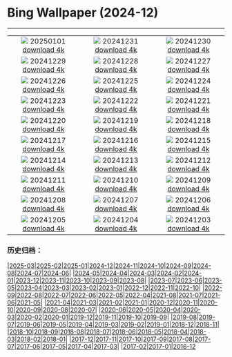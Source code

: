 # Bing Wallpaper (2024-12)
**************
| | | |
| :----: | :----: | :----: |
| ![](https://www.bing.com/th?id=OHR.PolarBearSwim_IT-IT8600941728_1920x1080.jpg) 20250101 [download 4k](https://www.bing.com/th?id=OHR.PolarBearSwim_IT-IT8600941728_UHD.jpg) | ![](https://www.bing.com/th?id=OHR.CapodannoFirenze_IT-IT8277886621_1920x1080.jpg) 20241231 [download 4k](https://www.bing.com/th?id=OHR.CapodannoFirenze_IT-IT8277886621_UHD.jpg) | ![](https://www.bing.com/th?id=OHR.MountFieldNP_IT-IT7967272422_1920x1080.jpg) 20241230 [download 4k](https://www.bing.com/th?id=OHR.MountFieldNP_IT-IT7967272422_UHD.jpg) |
| ![](https://www.bing.com/th?id=OHR.BorobudurBells_IT-IT2966743478_1920x1080.jpg) 20241229 [download 4k](https://www.bing.com/th?id=OHR.BorobudurBells_IT-IT2966743478_UHD.jpg) | ![](https://www.bing.com/th?id=OHR.CoralTurtle_IT-IT2494528336_1920x1080.jpg) 20241228 [download 4k](https://www.bing.com/th?id=OHR.CoralTurtle_IT-IT2494528336_UHD.jpg) | ![](https://www.bing.com/th?id=OHR.LakeBledSnow_IT-IT5595802346_1920x1080.jpg) 20241227 [download 4k](https://www.bing.com/th?id=OHR.LakeBledSnow_IT-IT5595802346_UHD.jpg) |
| ![](https://www.bing.com/th?id=OHR.ChristmasSeason_IT-IT9715464696_1920x1080.jpg) 20241226 [download 4k](https://www.bing.com/th?id=OHR.ChristmasSeason_IT-IT9715464696_UHD.jpg) | ![](https://www.bing.com/th?id=OHR.ReindeerTrio_IT-IT1609765217_1920x1080.jpg) 20241225 [download 4k](https://www.bing.com/th?id=OHR.ReindeerTrio_IT-IT1609765217_UHD.jpg) | ![](https://www.bing.com/th?id=OHR.GalleriaVittiorioEmanuele_IT-IT9220244159_1920x1080.jpg) 20241224 [download 4k](https://www.bing.com/th?id=OHR.GalleriaVittiorioEmanuele_IT-IT9220244159_UHD.jpg) |
| ![](https://www.bing.com/th?id=OHR.FestivusCranes_IT-IT8994526236_1920x1080.jpg) 20241223 [download 4k](https://www.bing.com/th?id=OHR.FestivusCranes_IT-IT8994526236_UHD.jpg) | ![](https://www.bing.com/th?id=OHR.CrystalPier_IT-IT3144209474_1920x1080.jpg) 20241222 [download 4k](https://www.bing.com/th?id=OHR.CrystalPier_IT-IT3144209474_UHD.jpg) | ![](https://www.bing.com/th?id=OHR.SolsticeHalo_IT-IT8535598523_1920x1080.jpg) 20241221 [download 4k](https://www.bing.com/th?id=OHR.SolsticeHalo_IT-IT8535598523_UHD.jpg) |
| ![](https://www.bing.com/th?id=OHR.SantaClausVillage_IT-IT8309910661_1920x1080.jpg) 20241220 [download 4k](https://www.bing.com/th?id=OHR.SantaClausVillage_IT-IT8309910661_UHD.jpg) | ![](https://www.bing.com/th?id=OHR.SibiuRomania_IT-IT8074363725_1920x1080.jpg) 20241219 [download 4k](https://www.bing.com/th?id=OHR.SibiuRomania_IT-IT8074363725_UHD.jpg) | ![](https://www.bing.com/th?id=OHR.NutcrackerBallet_IT-IT7796108656_1920x1080.jpg) 20241218 [download 4k](https://www.bing.com/th?id=OHR.NutcrackerBallet_IT-IT7796108656_UHD.jpg) |
| ![](https://www.bing.com/th?id=OHR.ReinefjordenNorway_IT-IT7180371144_1920x1080.jpg) 20241217 [download 4k](https://www.bing.com/th?id=OHR.ReinefjordenNorway_IT-IT7180371144_UHD.jpg) | ![](https://www.bing.com/th?id=OHR.SalzburgSnow_IT-IT6943675624_1920x1080.jpg) 20241216 [download 4k](https://www.bing.com/th?id=OHR.SalzburgSnow_IT-IT6943675624_UHD.jpg) | ![](https://www.bing.com/th?id=OHR.MisurinaLake_IT-IT7475356294_1920x1080.jpg) 20241215 [download 4k](https://www.bing.com/th?id=OHR.MisurinaLake_IT-IT7475356294_UHD.jpg) |
| ![](https://www.bing.com/th?id=OHR.NorthernHawkOwl_IT-IT6682562006_1920x1080.jpg) 20241214 [download 4k](https://www.bing.com/th?id=OHR.NorthernHawkOwl_IT-IT6682562006_UHD.jpg) | ![](https://www.bing.com/th?id=OHR.ChristmasBudapest_IT-IT6393045785_1920x1080.jpg) 20241213 [download 4k](https://www.bing.com/th?id=OHR.ChristmasBudapest_IT-IT6393045785_UHD.jpg) | ![](https://www.bing.com/th?id=OHR.WildPoinsettia_IT-IT8938739079_1920x1080.jpg) 20241212 [download 4k](https://www.bing.com/th?id=OHR.WildPoinsettia_IT-IT8938739079_UHD.jpg) |
| ![](https://www.bing.com/th?id=OHR.DolomitesSky_IT-IT8572597126_1920x1080.jpg) 20241211 [download 4k](https://www.bing.com/th?id=OHR.DolomitesSky_IT-IT8572597126_UHD.jpg) | ![](https://www.bing.com/th?id=OHR.CornwallSnow_IT-IT8232493820_1920x1080.jpg) 20241210 [download 4k](https://www.bing.com/th?id=OHR.CornwallSnow_IT-IT8232493820_UHD.jpg) | ![](https://www.bing.com/th?id=OHR.GuanacosChile_IT-IT7114739436_1920x1080.jpg) 20241209 [download 4k](https://www.bing.com/th?id=OHR.GuanacosChile_IT-IT7114739436_UHD.jpg) |
| ![](https://www.bing.com/th?id=OHR.PonteDeellImmacolata_IT-IT7974246156_1920x1080.jpg) 20241208 [download 4k](https://www.bing.com/th?id=OHR.PonteDeellImmacolata_IT-IT7974246156_UHD.jpg) | ![](https://www.bing.com/th?id=OHR.ArraialdoCabo_IT-IT6186077330_1920x1080.jpg) 20241207 [download 4k](https://www.bing.com/th?id=OHR.ArraialdoCabo_IT-IT6186077330_UHD.jpg) | ![](https://www.bing.com/th?id=OHR.HelsinkiDusk_IT-IT9045834080_1920x1080.jpg) 20241206 [download 4k](https://www.bing.com/th?id=OHR.HelsinkiDusk_IT-IT9045834080_UHD.jpg) |
| ![](https://www.bing.com/th?id=OHR.MonoTufa_IT-IT7280531919_1920x1080.jpg) 20241205 [download 4k](https://www.bing.com/th?id=OHR.MonoTufa_IT-IT7280531919_UHD.jpg) | ![](https://www.bing.com/th?id=OHR.RhinosKenya_IT-IT3428289115_1920x1080.jpg) 20241204 [download 4k](https://www.bing.com/th?id=OHR.RhinosKenya_IT-IT3428289115_UHD.jpg) | ![](https://www.bing.com/th?id=OHR.JaipurFort_IT-IT7009980526_1920x1080.jpg) 20241203 [download 4k](https://www.bing.com/th?id=OHR.JaipurFort_IT-IT7009980526_UHD.jpg) |

### 历史归档：

|[2025-03](/../2025-03/2025-03.md)|[2025-02](/../2025-02/2025-02.md)|[2025-01](/../2025-01/2025-01.md)|[2024-12](/2024-12.md)|[2024-11](/../2024-11/2024-11.md)|[2024-10](/../2024-10/2024-10.md)|[2024-09](/../2024-09/2024-09.md)|[2024-08](/../2024-08/2024-08.md)|[2024-07](/../2024-07/2024-07.md)|[2024-06](/../2024-06/2024-06.md)|
|[2024-05](/../2024-05/2024-05.md)|[2024-04](/../2024-04/2024-04.md)|[2024-03](/../2024-03/2024-03.md)|[2024-02](/../2024-02/2024-02.md)|[2024-01](/../2024-01/2024-01.md)|[2023-12](/../2023-12/2023-12.md)|[2023-11](/../2023-11/2023-11.md)|[2023-10](/../2023-10/2023-10.md)|[2023-09](/../2023-09/2023-09.md)|[2023-08](/../2023-08/2023-08.md)|
|[2023-07](/../2023-07/2023-07.md)|[2023-06](/../2023-06/2023-06.md)|[2023-05](/../2023-05/2023-05.md)|[2023-04](/../2023-04/2023-04.md)|[2023-03](/../2023-03/2023-03.md)|[2023-02](/../2023-02/2023-02.md)|[2023-01](/../2023-01/2023-01.md)|[2022-12](/../2022-12/2022-12.md)|[2022-11](/../2022-11/2022-11.md)|[2022-10](/../2022-10/2022-10.md)|
|[2022-09](/../2022-09/2022-09.md)|[2022-08](/../2022-08/2022-08.md)|[2022-07](/../2022-07/2022-07.md)|[2022-06](/../2022-06/2022-06.md)|[2022-05](/../2022-05/2022-05.md)|[2022-04](/../2022-04/2022-04.md)|[2021-08](/../2021-08/2021-08.md)|[2021-07](/../2021-07/2021-07.md)|[2021-06](/../2021-06/2021-06.md)|[2021-05](/../2021-05/2021-05.md)|
|[2021-04](/../2021-04/2021-04.md)|[2021-03](/../2021-03/2021-03.md)|[2021-02](/../2021-02/2021-02.md)|[2021-01](/../2021-01/2021-01.md)|[2020-12](/../2020-12/2020-12.md)|[2020-11](/../2020-11/2020-11.md)|[2020-10](/../2020-10/2020-10.md)|[2020-09](/../2020-09/2020-09.md)|[2020-08](/../2020-08/2020-08.md)|[2020-07](/../2020-07/2020-07.md)|
|[2020-06](/../2020-06/2020-06.md)|[2020-05](/../2020-05/2020-05.md)|[2020-04](/../2020-04/2020-04.md)|[2020-03](/../2020-03/2020-03.md)|[2020-02](/../2020-02/2020-02.md)|[2020-01](/../2020-01/2020-01.md)|[2019-12](/../2019-12/2019-12.md)|[2019-11](/../2019-11/2019-11.md)|[2019-10](/../2019-10/2019-10.md)|[2019-09](/../2019-09/2019-09.md)|
|[2019-08](/../2019-08/2019-08.md)|[2019-07](/../2019-07/2019-07.md)|[2019-06](/../2019-06/2019-06.md)|[2019-05](/../2019-05/2019-05.md)|[2019-04](/../2019-04/2019-04.md)|[2019-03](/../2019-03/2019-03.md)|[2019-02](/../2019-02/2019-02.md)|[2019-01](/../2019-01/2019-01.md)|[2018-12](/../2018-12/2018-12.md)|[2018-11](/../2018-11/2018-11.md)|
|[2018-10](/../2018-10/2018-10.md)|[2018-09](/../2018-09/2018-09.md)|[2018-08](/../2018-08/2018-08.md)|[2018-07](/../2018-07/2018-07.md)|[2018-06](/../2018-06/2018-06.md)|[2018-05](/../2018-05/2018-05.md)|[2018-04](/../2018-04/2018-04.md)|[2018-03](/../2018-03/2018-03.md)|[2018-02](/../2018-02/2018-02.md)|[2018-01](/../2018-01/2018-01.md)|
|[2017-12](/../2017-12/2017-12.md)|[2017-11](/../2017-11/2017-11.md)|[2017-10](/../2017-10/2017-10.md)|[2017-09](/../2017-09/2017-09.md)|[2017-08](/../2017-08/2017-08.md)|[2017-07](/../2017-07/2017-07.md)|[2017-06](/../2017-06/2017-06.md)|[2017-05](/../2017-05/2017-05.md)|[2017-04](/../2017-04/2017-04.md)|[2017-03](/../2017-03/2017-03.md)|
|[2017-02](/../2017-02/2017-02.md)|[2017-01](/../2017-01/2017-01.md)|[2016-12](/../2016-12/2016-12.md)